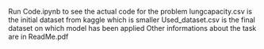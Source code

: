 Run Code.ipynb to see the actual code for the problem
lungcapacity.csv is the initial dataset from kaggle which is smaller
Used_dataset.csv is the final dataset on which model has been applied
Other informations about the task are in ReadMe.pdf

